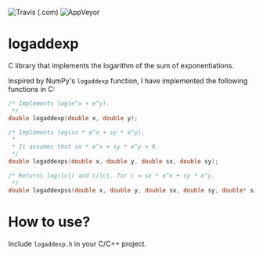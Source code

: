 ![Travis (.com)](https://img.shields.io/travis/com/horta/logaddexp?label=linux%2Fmacos) ![AppVeyor](https://img.shields.io/appveyor/ci/horta/logaddexp?label=windows)

# logaddexp

C library that implements the logarithm of the sum of exponentiations.

Inspired by NumPy's `logaddexp` function, I have implemented the
following functions in C:

```c
/* Implements log(e^x + e^y).
 */
double logaddexp(double x, double y);

/* Implements log(sx * e^x + sy * e^y).
 *
 * It assumes that sx * e^x + sy * e^y > 0.
 */
double logaddexps(double x, double y, double sx, double sy);

/* Returns log(|c|) and c/|c|, for c = sx * e^x + sy * e^y.
 */
double logaddexpss(double x, double y, double sx, double sy, double* sign);
```

# How to use?

Include `logaddexp.h` in your C/C++ project.
